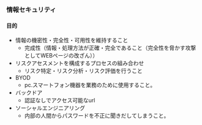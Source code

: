 ### 情報セキュリティ
  #### 目的
- 情報の機密性・完全性・可用性を維持すること
  - 完成性（情報・処理方法が正確・完全であること（完全性を脅かす攻撃としてWEBページの改ざん））
- リスクアセスメントを構成するプロセスの組み合わせ
  - リスク特定・リスク分析・リスク評価を行うこと
- BYOD
  - pc.スマートフォン機器を業務のために使用すること。
- バックドア
  - 認証なしでアクセス可能なurl
- ソーシャルエンジニアリング
  - 内部の人間からパスワードを不正に聞きだしてしまうこと。 
